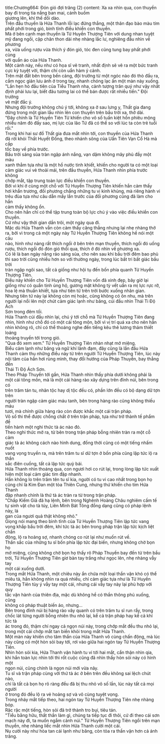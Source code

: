 title:Chương664: Đón gió đợi trăng (2)
content:
Xa xa nhìn qua, con thuyền bay đi trong tia nắng ban mai, cánh buồm<br>giương lên, khí thế dồi dào.<br>Trên đầu thuyền là Hứa Thanh lỗi lạc đứng thẳng, một thân đạo bào màu tím<br>phất phới trong gió, bình tĩnh điều khiển con thuyền.<br>Mà ở bên cạnh mạn thuyền là Tử Huyền Thượng Tiên với dung nhan tuyệt<br>mỹ đang ngồi, cặp chân thon dài nhẹ nhàng lắc lư, nghiêng đầu nhìn về phương<br>xa, vừa uống rượu vừa thích ý đón gió, tóc đen cũng tung bay phất phới cùng<br>với quần áo của Hứa Thanh.<br>Một cảnh này, nếu như có họa sĩ vẽ tranh, nhất định sẽ vẽ ra một bức tranh<br>cực kỳ tuyệt vời, thậm chí còn uẩn hàm ý cảnh.<br>Trên mặt đất bên trong bến cảng, đội trưởng từ một ngóc nào đó thò đầu ra,<br>cầm ngọc giản lưu ảnh ở trong tay, nhanh chóng lạc ấn một màn này xuống.<br>"Lần hẹn hò đầu tiên của Tiểu Thanh nha, cảnh tượng trân quý như vậy nhất<br>định phải lưu lại, biết đâu tương lai có thể bán được rất nhiều tiền." Đội trưởng<br>vẻ mặt đắc ý.<br>Nhưng đội trưởng không chú ý tới, không xa ở sau lưng y, Thất gia đang<br>đứng trong một gian lầu nhìn lên con thuyền trên bầu trời xa, thở dài.<br>"Đây chính là Tử Huyền Tiên Tử khiến cho vô số tuấn kiệt hồn phiêu mộng<br>nhiễu năm đó đấy sao, mị lực của lão Tứ đã có thể so với lúc ta còn trẻ tuổi rồi."<br>Trong khi hai sư đồ Thất gia đưa mắt nhìn tới, con thuyền của Hứa Thanh<br>đã rời khỏi Thất Huyết Đồng, theo nhánh sông của Uẩn Tiên Vạn Cổ Hà mà cấp<br>tốc bay về phía trước.<br>Bầu trời sáng sủa tràn ngập ánh nắng, vạn dặm không mây phủ đầy một màu<br>xanh thẳm tựa như là một hồ nước tinh khiết, khiến cho người ta có một loại<br>cảm giác vui vẻ thoải mái, trên đầu thuyền, Hứa Thanh nhìn phía trước không<br>chớp mắt, tập trung toàn lực điều khiển con thuyền.<br>Bởi vì khi ở cùng một chỗ với Tử Huyền Thượng Tiên khiến hắn cảm thấy<br>hơi khẩn trương, đối phương chẳng những tu vi kinh khủng, mà riêng hành vi<br>trêu đùa tựa như câu dẫn mấy lần trước của đối phương cũng đã làm cho hắn<br>cảm thấy không ổn.<br>Cho nên hắn chỉ có thể tập trung toàn bộ lực chú ý vào việc điều khiển con<br>thuyền.<br>Cứ như vậy thời gian dần trôi, một ngày qua đi.<br>Mặc dù Hứa Thanh vẫn còn cảm thấy căng thẳng nhưng lại nhẹ nhàng thở<br>ra, bởi vì trong cả một ngày này Tử Huyền Thượng Tiên không hề nói một câu<br>nào, hình như nàng rất thích ngồi ở bên trên mạn thuyền, thích ngồi đó uống<br>rượu, thích ngồi đó đón gió thổi qua, thích ở đó nhìn về phương xa.<br>Có lẽ là ban ngày nắng ráo sáng sủa, cho nên sau khi bầu trời đêm bao phủ<br>thì sao trời cũng nhiều hơn so với thường ngày, trong lúc bất tri bất giác bầu trời<br>tràn ngập ngôi sao, tất cả giống như hội tụ đến bốn phía quanh Tử Huyền<br>Thượng Tiên.<br>Điều này khiến cho Tử Huyền Thượng Tiên vốn đã xinh đẹp, bây giờ lại<br>giống như có quần tinh ủng hộ, gương mặt không tỳ vết uẩn ra mị lực rực rỡ,<br>hoa lệ mà thuần khiết, tựa như tiên tử trên trời bước xuống nhân gian.<br>Nhưng tiên tử này lại không còn mị hoặc, cũng không có ôn nhu, mà trên<br>người lại nổi lên một chút cảm giác lạnh như băng, cúi đầu nhìn Thái Ti Độ Ách<br>Sơn trong đêm tối.<br>Hứa Thanh cúi đầu nhìn lại, chú ý tới chỗ mà Tử Huyền Thượng Tiên đang<br>nhìn, hình như chỗ đó có một cái tông môn, bởi vì vị trí quá xa cho nên hắn<br>nhìn không rõ, chỉ có thể thoáng nghe đến tiếng kêu thê lương thảm thiết loáng<br>thoáng truyền tới trong gió.<br>"Qua đó xem xem." Tử Huyền Thượng Tiên nhàn nhạt mở miệng.<br>Biểu cảm lạnh như băng và ngữ khí lãnh đạm, đây cũng là lần đầu Hứa<br>Thanh cảm thụ những điều này từ trên người Tử Huyền Thượng Tiên, lúc này<br>nội tâm của hắn hơi rùng mình, thay đổi hướng của Pháp Thuyền, bay thẳng đến<br>Thái Ti Độ Ách Sơn.<br>Theo Pháp Thuyền tới gần, Hứa Thanh nhìn thấy phía dưới không phải là<br>một cái tông môn, mà là một cái hàng rào xây dựng trên đỉnh núi, bên trong có<br>trên trăm tán tu, nhân tộc hay dị tộc đều có, phần lớn đều có bộ dạng dữ tợn trên<br>người tràn ngập cảm giác máu tanh, bên trong hàng rào cũng không thiếu máu<br>tươi, mà chính giữa hàng rào còn được khắc một cái trận pháp.<br>Vô số thi thể được chồng chất ở trên trận pháp, tựa như trở thành tế phẩm để<br>tiến hành một nghi thức tà ác nào đó.<br>Theo nghi thức mở ra, từ bên trong trận pháp bỗng nhiên tràn ra một cỗ cảm<br>giác tà ác không cách nào hình dung, đồng thời cũng có một tiếng nhấm nuốt<br>vang vọng truyền ra, mà trên trăm tu sĩ dữ tợn ở bốn phía cũng lập tức lộ ra thần<br>sắc điên cuồng, tất cả lập tức quỳ bái.<br>Hứa Thanh nhìn thoáng qua, con ngươi hơi co rút lại, trong lòng lập tức xuất<br>hiện một loại cảm giác tim đập nhanh.<br>Hắn không lo trên trăm tên tu sĩ kia, người có tu vi cao nhất trong bọn họ<br>cũng chỉ là Kim Đan một tòa Thiên Cung, nhưng thứ khiến cho tim Hứa Thanh<br>đập nhanh chính là thứ tà ác tràn ra từ trong trận pháp.<br>"Chấp Kiếm Giả đã hạ lệnh, bên trong Nghênh Hoàng Châu nghiêm cấm tế<br>tự sinh vật cho tà túy, Liên Minh Bát Tông đồng dạng cũng có pháp lệnh này, lá<br>gan của ngươi quả thật không nhỏ."<br>Giọng nói mang theo bình tĩnh của Tử Huyền Thượng Tiên lập tức vang<br>vọng khắp bầu trời đêm, khí tức tà ác bên trong pháp trận lập tức kịch liệt chấn<br>động, lộ ra hoảng sợ, nhanh chóng co rút lại như muốn rút về.<br>Thần sắc của những tu sĩ bốn phía lập tức đại biến, nhưng không chờ bọn họ<br>mở miệng, cũng không chờ bọn họ thấy rõ Pháp Thuyền bay đến từ trên bầu<br>trời, Tử Huyền Thượng Tiên giơ bàn tay trắng như ngọc lên, nhẹ nhàng vẫy tay<br>một cái xuống dưới.<br>Trong mắt Hứa Thanh, một chiêu này ẩn chứa một loại thần vận khó có thể<br>miêu tả, hắn không nhìn ra quá nhiều, chỉ cảm giác tựa như là Tử Huyền<br>Thượng Tiên tùy ý vẫy tay một cái, nhưng cái vẫy tay này lại phù hợp với quy<br>tắc vận hành của thiên địa, mặc dù không hề có thần thông phủ xuống, cũng<br>không có pháp thuật biến ảo, nhưng...<br>Bên trong đỉnh núi bị hàng rào vây quanh có trên trăm tu sĩ run rẩy, trong<br>chốc lát từng người bỗng nhiên thu nhỏ lại, kể cả trận pháp hay kể cả khí tức tà<br>ác trong đó, thậm chí ngay cả ngọn núi này, trong chớp mắt đều thu nhỏ lại,<br>trong một cái chớp mắt tan biến khỏi trong mắt Hứa Thanh.<br>Một màn này khiến cho tâm thần của Hứa Thanh vô cùng chấn động, mà lúc<br>này cũng có một hòn sỏi bay tới, rơi vào giữa hai ngón tay Tử Huyền Thượng<br>Tiên.<br>Nhìn hòn sỏi kia, Hứa Thanh vận hành tu vi tới hai mắt, cẩn thận nhìn qia,<br>khi hắn toàn lực nhìn tới thì rốt cuộc cũng đã nhìn thấy hòn sỏi này có hình một<br>ngọn núi, cũng chính là ngọn núi mới vừa nãy.<br>Tu sĩ và trận pháp cùng với thứ tà ác ở bên trên đều không sai lệch chút nào,<br>chỉ là tất cả bọn họ rõ ràng đều đã bị thu nhỏ vô số lần, lúc này tất cả mọi người<br>ở trong đó đều lộ ra vẻ hoảng sợ và vô cùng tuyệt vọng.<br>Trong nháy mắt tiếp theo, hai ngón tay Tử Huyền Thượng Tiên nhẹ nhàng<br>bóp.<br>Rặc rặc một tiếng, hòn sỏi đã trở thành tro bụi, tiêu tán.<br>"Tiểu bằng hữu, thất thần làm gì, chúng ta tiếp tục đi thôi, cứ đi theo cái sơn<br>mạch này đi, ta muốn ngắm cảnh núi." Tử Huyền Thượng Tiên ngồi trên mạn<br>thuyền, nhẹ nhàng liếc mắt nhìn Hứa Thanh cười một cái.<br>Nụ cười này như hòa tan cái lạnh như băng, còn tỏa ra thần vận hơn cả ánh<br>trăng.